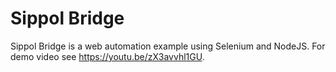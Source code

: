 Sippol Bridge
=============

Sippol Bridge is a web automation example using Selenium and NodeJS. For demo video see https://youtu.be/zX3avvhl1GU.
